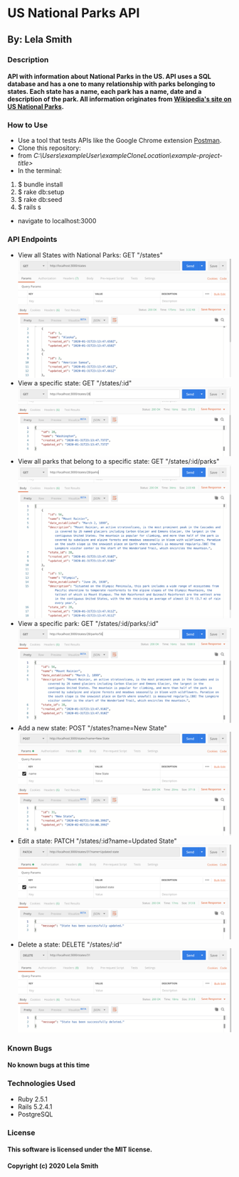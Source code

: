 # US National Parks API
## By: Lela Smith

### Description
#### API with information about National Parks in the US. API uses a SQL database and has a one to many relationship with parks belonging to states. Each state has a name, each park has a name, date and a description of the park. All information originates from [Wikipedia's site on US National Parks](https://en.wikipedia.org/wiki/List_of_national_parks_of_the_United_States).

### How to Use
* Use a tool that tests APIs like the Google Chrome extension [Postman](https://chrome.google.com/webstore/detail/postman/fhbjgbiflinjbdggehcddcbncdddomop?hl=en).
* Clone this repository:
* from  _C:\Users\exampleUser\exampleCloneLocation\example-project-title>_
* In the terminal:
1. $ bundle install
2. $ rake db:setup
4. $ rake db:seed
5. $ rails s
* navigate to localhost:3000

### API Endpoints
* View all States with National Parks: GET "/states"
![states_path](https://raw.githubusercontent.com/Leels/us_national_parks_api/master/public/images/Screen%20Shot%202020-02-02%20at%201.12.47%20PM.png)
* View a specific state: GET "/states/:id"
![state_path](https://raw.githubusercontent.com/Leels/us_national_parks_api/master/public/images/Screen%20Shot%202020-02-02%20at%201.18.41%20PM.png)
* View all parks that belong to a specific state: GET "/states/:id/parks"
![parks_path](https://raw.githubusercontent.com/Leels/us_national_parks_api/master/public/images/Screen%20Shot%202020-02-02%20at%201.19.28%20PM.png)
* View a specific park: GET "/states/:id/parks/:id"
![park_path](https://github.com/Leels/us_national_parks_api/blob/master/public/images/Screen%20Shot%202020-02-02%20at%201.20.01%20PM.png)
* Add a new state: POST "/states?name=New State"
![new_state_path](https://raw.githubusercontent.com/Leels/us_national_parks_api/master/public/images/Screen%20Shot%202020-02-02%20at%201.54.35%20PM.png)
* Edit a state: PATCH "/states/:id?name=Updated State"
![edit_state_path](https://raw.githubusercontent.com/Leels/us_national_parks_api/master/public/images/Screen%20Shot%202020-02-02%20at%201.59.54%20PM.png)
* Delete a state: DELETE "/states/:id"
![delete_state_path](https://raw.githubusercontent.com/Leels/us_national_parks_api/master/public/images/Screen%20Shot%202020-02-02%20at%202.01.03%20PM.png)


### Known Bugs
#### No known bugs at this time

### Technologies Used
* Ruby 2.5.1
* Rails 5.2.4.1
* PostgreSQL

### License
#### This software is licensed under the MIT license.

#### Copyright (c) 2020 Lela Smith
